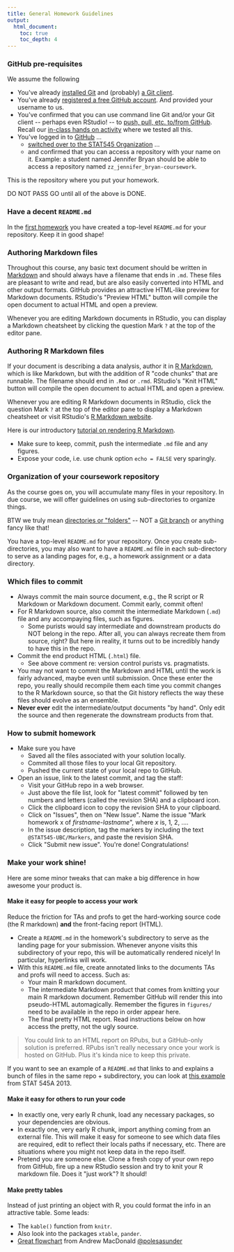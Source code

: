 ```yaml
---
title: General Homework Guidelines
output:
  html_document:
    toc: true
    toc_depth: 4
---
```


### GitHub pre-requisites

We assume the following

  * You've already [installed Git](git01_git-install.html) and (probably) [a Git client](git02_git-clients.html).
  * You've already [registered a free GitHub account](cm001_course-intro-sw-install-account-signup.html#register-a-github-account). And provided your username to us.
  * You've confirmed that you can use command line Git and/or your Git client -- perhaps even RStudio! -- to [push, pull, etc. to/from GitHub](git06_credential-caching.html). Recall our [in-class hands on activity](git05_first-use-git-rstudio.html) where we tested all this.
  * You've logged in to [GitHub](https://github.com) ...
    - [switched over to the STAT545 Organization](https://help.github.com/articles/how-do-i-access-my-organization-account) ...
    - and confirmed that you can access a repository with your name on it. Example: a student named Jennifer Bryan should be able to access a repository named `zz_jennifer_bryan-coursework`.

This is the repository where you put your homework.

DO NOT PASS GO until all of the above is DONE.

### Have a decent `README.md`

In the [first homework](hw01_edit-README.html) you have created a top-level `README.md` for your repository. Keep it in good shape!

### Authoring Markdown files

Throughout this course, any basic text document should be written in [Markdown](http://daringfireball.net/projects/markdown/basics) and should always have a filename that ends in `.md`. These files are pleasant to write and read, but are also easily converted into HTML and other output formats. GitHub provides an attractive HTML-like preview for Markdown documents. RStudio's "Preview HTML" button will compile the open document to actual HTML and open a preview.

Whenever you are editing Markdown documents in RStudio, you can display a Markdown cheatsheet by clicking the question Mark `?` at the top of the editor pane.

### Authoring R Markdown files

If your document is describing a data analysis, author it in [R Markdown](http://rmarkdown.rstudio.com), which is like Markdown, but with the addition of R "code chunks" that are runnable. The filename should end in `.Rmd` or `.rmd`. RStudio's "Knit HTML" button will compile the open document to actual HTML and open a preview.

Whenever you are editing R Markdown documents in RStudio, click the question Mark `?` at the top of the editor pane to display a Markdown cheatsheet or visit RStudio's [R Markdown website](http://rmarkdown.rstudio.com).

Here is our introductory [tutorial on rendering R Markdown](block007_first-use-rmarkdown.html).

  * Make sure to keep, commit, push the intermediate `.md` file and any figures.
  * Expose your code, i.e. use chunk option `echo = FALSE` very sparingly.

### Organization of your coursework repository

As the course goes on, you will accumulate many files in your repository. In due course, we will offer guidelines on using sub-directories to organize things.

BTW we truly mean [directories or "folders"](http://en.wikipedia.org/wiki/Directory_(computing)) -- NOT a [Git branch](http://git-scm.com/book/en/Git-Branching) or anything fancy like that!

You have a top-level `README.md` for your repository. Once you create sub-directories, you may also want to have a `README.md` file in each sub-directory to serve as a landing pages for, e.g., a homework assignment or a data directory.

### Which files to commit 

  * Always commit the main source document, e.g., the R script or R Markdown or Markdown document. Commit early, commit often!
  * For R Markdown source, also commit the intermediate Markdown (`.md`) file and any accompaying files, such as figures.
    - Some purists would say intermediate and downstream products do NOT belong in the repo. After all, you can always recreate them from source, right? But here in reality, it turns out to be incredibly handy to have this in the repo.
  * Commit the end product HTML (`.html`) file.
    - See above comment re: version control purists vs. pragmatists.
  * You may not want to commit the Markdown and HTML until the work is fairly advanced, maybe even until submission. Once these enter the repo, you really should recompile them each time you commit changes to the R Markdown source, so that the Git history reflects the way these files should evolve as an ensemble.
  * __Never ever__ edit the intermediate/output documents "by hand". Only edit the source and then regenerate the downstream products from that.

### How to submit homework

  * Make sure you have
    - Saved all the files associated with your solution locally.
    - Commited all those files to your local Git repository.
    - Pushed the current state of your local repo to GitHub.
  * Open an issue, link to the latest commit, and tag the staff:
    - Visit your GitHub repo in a web browser.
    - Just above the file list, look for "latest commit" followed by ten numbers and letters (called the revision SHA) and a clipboard icon.
    - Click the clipboard icon to copy the revision SHA to your clipboard.
    - Click on "Issues", then on "New Issue". Name the issue "Mark homework x of *firstname-lastname*", where *x* is, 1, 2, ....
    - In the issue description, tag the markers by including the text ` @STAT545-UBC/Markers`, and paste the revision SHA.
     - Click "Submit new issue". You're done! Congratulations!
  
### Make your work shine!

Here are some minor tweaks that can make a big difference in how awesome your product is.

#### Make it easy for people to access your work

Reduce the friction for TAs and profs to get the hard-working source code (the R markdown) __and__ the front-facing report (HTML).

  * Create a `README.md` in the homework's subdirectory to serve as the landing page for your submission. Whenever anyone visits this subdirectory of your repo, this will be automatically rendered nicely! In particular, hyperlinks will work.
  * With this `README.md` file, create annotated links to the documents TAs and profs will need to access. Such as:
    - Your main R markdown document.
    - The intermediate Markdown product that comes from knitting your main R markdown document. Remember GitHub will render this into pseudo-HTML automagically. Remember the figures in `figures/` need to be available in the repo in order appear here.
    - The final pretty HTML report. Read instructions below on how access the pretty, not the ugly source.
    
> You could link to an HTML report on RPubs, but a GitHub-only solution is preferred. RPubs isn't really necessary once your work is hosted on GitHub. Plus it's kinda nice to keep this private.

If you want to see an example of a `README.md` that links to and explains a bunch of files in the same repo + subdirectory, you can look at [this example](https://github.com/jennybc/STAT545A/tree/master/hw06_scaffolds/02_rAndMake) from STAT 545A 2013.

<!--
#### Linking to HTML files in the repo

Simply visiting an HTML file in a GitHub repo just shows ugly HTML source. You need to do a little extra work to see this rendered as a proper webpage.

  * Navigate to the HTML file on GitHub. Click on "Raw" to get the raw version; the URL should look something like this: `https://raw.github.com/stat540-2014-bryan-jennifer-hw/hw01/stat540-2014-bryan-jennifer-hw01.html`. Copy that URL!
  * Create a link to that in the usual Markdown way BUT prepend `http://htmlpreview.github.io/?` to the URL. So the URL in your link should look something like this: `http://htmlpreview.github.io/?https://raw.github.com/stat540-2014-bryan-jennifer-hw/hw01/stat540-2014-bryan-jennifer-hw01.html`. You can learn more about this preview facility [here](http://htmlpreview.github.io).
  * This sort of link would be fabulous to include in `README.md`.
-->

#### Make it easy for others to run your code

  * In exactly one, very early R chunk, load any necessary packages, so your dependencies are obvious.
  * In exactly one, very early R chunk, import anything coming from an external file. This will make it easy for someone to see which data files are required, edit to reflect their locals paths if necessary, etc. There are situations where you might not keep data in the repo itself.
  * Pretend you are someone else. Clone a fresh copy of your own repo from GitHub, fire up a new RStudio session and try to knit your R markdown file. Does it "just work"? It should!
  
#### Make pretty tables

Instead of just printing an object with R, you could format the info in an attractive table. Some leads:

  * The `kable()` function from `knitr`.
  * Also look into the packages `xtable`, `pander`.
  * [Great flowchart](https://twitter.com/polesasunder/status/464132152347475968) from Andrew MacDonald [\@polesasunder](https://twitter.com/polesasunder)
  